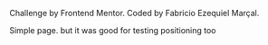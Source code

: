 Challenge by Frontend Mentor. Coded by Fabricio Ezequiel Marçal.

Simple page. but it was good for testing positioning too